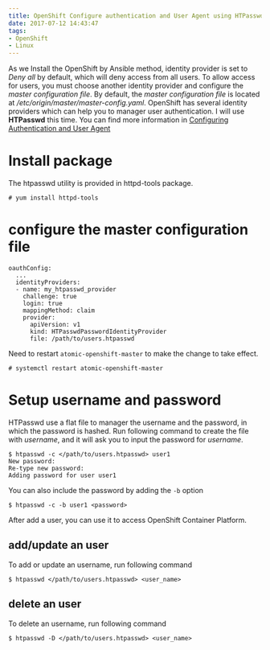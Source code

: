 ```yaml
---
title: OpenShift Configure authentication and User Agent using HTPasswd
date: 2017-07-12 14:43:47
tags:
- OpenShift
- Linux
---
```


As we Install the OpenShift by Ansible method, identity provider is set to *Deny all* by default, which will deny access from all users. To allow access for users, you must choose another identity provider and configure the *master configuration file*. By default, the *master configuration file* is located at */etc/origin/master/master-config.yaml*.
OpenShift has several identity providers which can help you to manager user authentication. I will use **HTPasswd** this time. You can find more information in
[Configuring Authentication and User Agent](https://docs.openshift.com/container-platform/3.5/install_config/configuring_authentication.html)

# Install package

The htpasswd utility is provided in httpd-tools package.

```
# yum install httpd-tools
```

# configure the master configuration file

```
oauthConfig:
  ...
  identityProviders:
  - name: my_htpasswd_provider 
    challenge: true 
    login: true 
    mappingMethod: claim 
    provider:
      apiVersion: v1
      kind: HTPasswdPasswordIdentityProvider
      file: /path/to/users.htpasswd 
```

Need to restart `atomic-openshift-master` to make the change to take effect.

```
# systemctl restart atomic-openshift-master
```

# Setup username and password

HTPasswd use a flat file to manager the username and the password, in which the
password is hashed. Run following command to create the file with *username*,
and it will ask you to input the password for *username*.

```
$ htpasswd -c </path/to/users.htpasswd> user1
New password:
Re-type new password:
Adding password for user user1
```

You can also include the password by adding the `-b` option

```
$ htpasswd -c -b user1 <password>
```

After add a user, you can use it to access OpenShift Container Platform.

## add/update an user

To add or update an username, run following command

```
$ htpasswd </path/to/users.htpasswd> <user_name>
```

## delete an user

To delete an username, run following command

```
$ htpasswd -D </path/to/users.htpasswd> <user_name>
```

